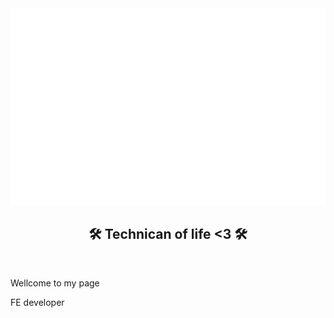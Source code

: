 <!-- Trungquandev -->
<a href="#" target="_blank">
  <img src="svg/trungquandev.svg" width="1200" alt="trungquandev-official" />
</a>
<h2 align="center">🛠 Technican of life <3 🛠</h2>
<br>
<!-- https://simpleicons.org/ -->
<p>Wellcome to my page </p>
  <p> FE developer </p>



